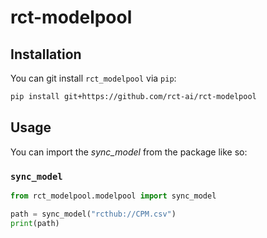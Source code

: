 # rct-modelpool

## Installation
You can git install `rct_modelpool` via `pip`:

```bash
pip install git+https://github.com/rct-ai/rct-modelpool
```

## Usage
You can import the *sync_model* from the package like so:

### `sync_model`
```python
from rct_modelpool.modelpool import sync_model

path = sync_model("rcthub://CPM.csv")
print(path)

```
